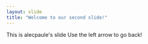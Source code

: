 ```yaml
---
layout: slide
title: "Welcome to our second slide!"
---
```

This is alecpaule's slide
Use the left arrow to go back!
